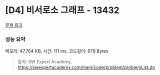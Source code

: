 # [D4] 비서로소 그래프 - 13432 

[문제 링크](https://swexpertacademy.com/main/code/problem/problemDetail.do?contestProbId=AX4ENOBK8MkDFARe) 

### 성능 요약

메모리: 47,764 KB, 시간: 111 ms, 코드길이: 679 Bytes



> 출처: SW Expert Academy, https://swexpertacademy.com/main/code/problem/problemList.do